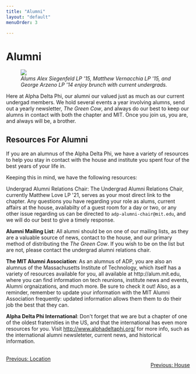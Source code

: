 ```yaml
---
title: "Alumni"
layout: "default"
menuOrder: 3

---
```


<div class="content container">

<h1>Alumni</h1>

<figure>
<img src="/images/Alumni_brunch.jpg">
<figcaption><em>Alums Alex Siegenfeld LP '15, Matthew Vernacchia LP '15, and George Arzeno LP '14 enjoy brunch with current undergrads.</em></figcaption>
</figure>

<p>Here at Alpha Delta Phi, our alumni our valued just as much as our current undergad members. We hold several events a year involving alumns, send out a yearly newsletter, <i>The Green Cow</i>, and always do our best to keep our alumns in contact with both the chapter and MIT. Once you join us, you are, and always will be, a brother. </p>

<h2> Resources For Alumni </h2> 

<p>If you are an alumnus of the Alpha Delta Phi, we have a variety of resources to help you stay in contact with the house and institute you spent four of the best years of your life in.</p>

<p>Keeping this in mind, we have the following resources: </p>

<p>Undergrad Alumni Relations Chair: The Undergrad Alumni Relations Chair, currently Matthew Love LP '21, serves as your most direct link to the chapter. Any questions you have regarding your role as alums, current affairs at the house, availabilty of a guest room for a day or two, or any other issue regarding us can be directed to <code>adp-alumni-chair@mit.edu</code>, and we will do our best to give a timely response. </p>

<p>
<b>Alumni Mailing List</b>: All alumni should be on one of our mailing lists, as they are a valuable source of news, contact to the house, and our primary method of distributing the <i>The Green Cow</i>. If you wish to be on the list but are not, please contact the undergrad alumni relations chair. 
</p>
<p>
<b>The MIT Alumni Association</b>: As an alumnus of ADP, you are also an alumnus of the Massachusetts Institute of Technology, which itself has a variety of resources available for you, all available at http://alum.mit.edu, where you can find information on tech reunions, institute news and events, Alumni orgnaizations, and much more. Be sure to check it out! Also, as a reminder, remember to update your information with the MIT Alumni Association frequently: updated information allows them them to do their job the best that they can.</p>

<p>
<b>Alpha Delta Phi International</b>: Don't forget that we are but a chapter of one of the oldest fraternities in the US, and that the international has even more resources for you. Visit <a href="http://www.alphadeltaphi.org/">http://www.alphadeltaphi.org/</a> for more info, such as the international alumni newsleteter, current news, and historical information. </p>
  <br />
<div align="left" class="prev">
  <a href="/Location.html">Previous: Location</a>
</div>
<div align="right" class="next">
  <a href="/House.html">Previous: House</a>
</div>
